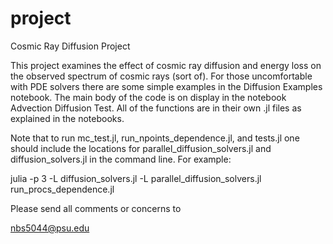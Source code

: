 project
=======

Cosmic Ray Diffusion Project

This project examines the effect of cosmic ray diffusion and energy loss on the observed spectrum of cosmic rays (sort of).
For those uncomfortable with PDE solvers there are some simple examples in the Diffusion Examples notebook. The main body
of the code is on display in the notebook Advection Diffusion Test. All of the functions are in their own .jl files as explained in the notebooks. 

Note that to run mc_test.jl, run_npoints_dependence.jl, and tests.jl one should include the locations for parallel_diffusion_solvers.jl and diffusion_solvers.jl in the command line. For example: 

julia -p 3 -L diffusion_solvers.jl -L parallel_diffusion_solvers.jl run_procs_dependence.jl 

Please send all comments or concerns to

nbs5044@psu.edu 
